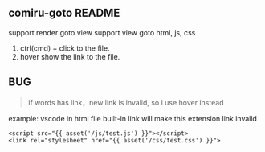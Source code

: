 ## comiru-goto README

support render goto view
support view goto html, js, css

1. ctrl(cmd) + click to the file.
2. hover show the link to the file.

## BUG

>if words has link，new link is invalid, so i use hover instead

example: vscode in html file built-in link will make this extension link invalid

```
<script src="{{ asset('/js/test.js') }}"></script>
<link rel="stylesheet" href="{{ asset('/css/test.css') }}">
```